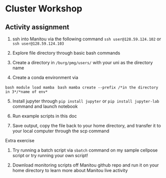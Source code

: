 # Cluster Workshop

## Activity assignment

1. ssh into Manitou via the following command `ssh user@128.59.124.102` or `ssh user@128.59.124.103`

2. Explore file directory through basic bash commands

3. Create a directory in `/burg/pmg/users/` with your uni as the directory name

4. Create a conda environment via 

``bash
module load mamba
``
``bash
mamba create --prefix /*in the directory in 3*/*name of env*
``

5. Install jupyter through `pip install jupyter` or `pip install jupyter-lab` command and launch notebook

6. Run example scripts in this doc

7. Save output, copy the file back to your home directory, and transfer it to your local computer through the scp command 

Extra exercise

1. Try running a batch script via `sbatch` command on my sample cellpose script or try running your own script!

2. Download monitoring scripts off Manitou github repo and run it on your home directory to learn more about Manitou live activity
